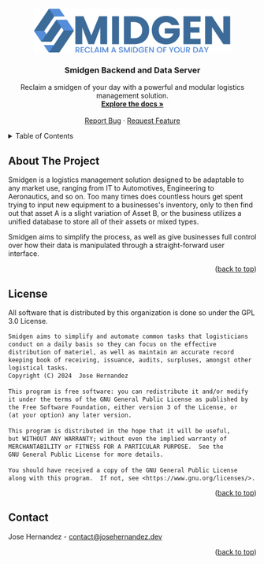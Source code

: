 <br />
<div align="center">
  <a href="https://github.com/Smidgen-Inventory-Management/backend-go">
    <img src="smidgen_logo.png" alt="Logo" width="400">
  </a>

<h3 align="center">Smidgen Backend and Data Server</h3>

  <p align="center">
    Reclaim a smidgen of your day with a powerful and modular logistics management solution.
    <br />
    <a href="https://github.com/Smidgen-Inventory-Management/backend-go"><strong>Explore the docs »</strong></a>
    <br />
    <br />
    <!-- <a href="https://github.com/Smidgen-Inventory-Management/backend-go">View Demo</a>
    · -->
    <a href="https://github.com/Smidgen-Inventory-Management/backend-go/issues/new?labels=bug&template=bug-report---.md">Report Bug</a>
    ·
    <a href="https://github.com/Smidgen-Inventory-Management/backend-go/issues/new?labels=enhancement&template=feature-request---.md">Request Feature</a>
  </p>
</div>



<!-- TABLE OF CONTENTS -->
<details>
  <summary>Table of Contents</summary>
  <ol>
    <li>
      <a href="#about-the-project">About The Project</a>
      <ul>
        <li><a href="#built-with">Built With</a></li>
      </ul>
    </li>
    <li>
      <a href="#getting-started">Getting Started</a>
      <ul>
        <li><a href="#prerequisites">Prerequisites</a></li>
        <li><a href="#installation">Installation</a></li>
      </ul>
    </li>
    <li><a href="#usage">Usage</a></li>
    <li><a href="#roadmap">Roadmap</a></li>
    <li><a href="#contributing">Contributing</a></li>
    <li><a href="#license">License</a></li>
    <li><a href="#contact">Contact</a></li>
    <li><a href="#acknowledgments">Acknowledgments</a></li>
  </ol>
</details>



<!-- ABOUT THE PROJECT -->
## About The Project
<!-- [![Product Name Screen Shot][product-screenshot]](https://example.com) -->
<!-- We cannot replace the use in medicine because a fully fledged CMMS requires much more information -->
Smidgen is a logistics management solution designed to be adaptable to any market use, ranging from IT to Automotives, Engineering to Aeronautics, and so on. Too many times does countless hours get spent trying to input new equipment to a businesses's inventory, only to then find out that asset A is a slight variation of Asset B, or the business utilizes a unified database to store all of their assets or mixed types.

Smidgen aims to simplify the process, as well as give businesses full control over how their data is manipulated through a straight-forward user interface.

<p align="right">(<a href="#readme-top">back to top</a>)</p>


## License

All software that is distributed by this organization is done so under the GPL 3.0 License.

    Smidgen aims to simplify and automate common tasks that logisticians conduct on a daily basis so they can focus on the effective distribution of materiel, as well as maintain an accurate record keeping book of receiving, issuance, audits, surpluses, amongst other logistical tasks.
    Copyright (C) 2024  Jose Hernandez

    This program is free software: you can redistribute it and/or modify
    it under the terms of the GNU General Public License as published by
    the Free Software Foundation, either version 3 of the License, or
    (at your option) any later version.

    This program is distributed in the hope that it will be useful,
    but WITHOUT ANY WARRANTY; without even the implied warranty of
    MERCHANTABILITY or FITNESS FOR A PARTICULAR PURPOSE.  See the
    GNU General Public License for more details.

    You should have received a copy of the GNU General Public License
    along with this program.  If not, see <https://www.gnu.org/licenses/>.
<p align="right">(<a href="#readme-top">back to top</a>)</p>



<!-- CONTACT -->
## Contact

Jose Hernandez - contact@josehernandez.dev

<p align="right">(<a href="#readme-top">back to top</a>)</p>



<!-- MARKDOWN LINKS & IMAGES -->
<!-- https://www.markdownguide.org/basic-syntax/#reference-style-links -->
[contributors-shield]: https://img.shields.io/github/contributors/Smidgen-Inventory-Management/backend-go.svg?style=for-the-badge
[contributors-url]: https://github.com/Smidgen-Inventory-Management/backend-go/graphs/contributors

[forks-shield]: https://img.shields.io/github/forks/Smidgen-Inventory-Management/backend-go.svg?style=for-the-badge
[forks-url]: https://github.com/Smidgen-Inventory-Management/backend-go/network/members

[stars-shield]: https://img.shields.io/github/stars/Smidgen-Inventory-Management/backend-go.svg?style=for-the-badge
[stars-url]: https://github.com/Smidgen-Inventory-Management/backend-go/stargazers

[issues-shield]: https://img.shields.io/github/issues/Smidgen-Inventory-Management/backend-go.svg?style=for-the-badge
[issues-url]: https://github.com/Smidgen-Inventory-Management/backend-go/issues

[license-shield]: https://img.shields.io/github/license/Smidgen-Inventory-Management/backend-go.svg?style=for-the-badge
[license-url]: https://github.com/Smidgen-Inventory-Management/backend-go/blob/master/LICENSE.txt

[product-screenshot]: images/screenshot.png

[go]: https://img.shields.io/badge/go-3670A0?style=for-the-badge&logo=go&logoColor=ffdd54
[go-url]: https://go.org/

[Go]: https://img.shields.io/badge/Go-00ADD8?style=for-the-badge&logo=go&logoColor=white
[Go-url]: https://go.dev/


